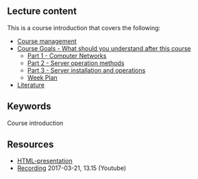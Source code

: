 ## Lecture content
This is a course introduction that covers the following:
* [Course management](https://youtu.be/56IQLyRW5x4?t=16m18s&list=PLSWJPPj5sKmr_PkB_qU4SAA-B5Rv4ICF2)
* [Course Goals - What should you understand after this course](https://youtu.be/56IQLyRW5x4?t=17m52s&list=PLSWJPPj5sKmr_PkB_qU4SAA-B5Rv4ICF2)
  * [Part 1 - Computer Networks](https://youtu.be/56IQLyRW5x4?t=27m53s&list=PLSWJPPj5sKmr_PkB_qU4SAA-B5Rv4ICF2)
  * [Part 2 - Server operation methods](https://youtu.be/56IQLyRW5x4?t=34m04s&list=PLSWJPPj5sKmr_PkB_qU4SAA-B5Rv4ICF2)
  * [Part 3 - Server installation and operations](https://youtu.be/56IQLyRW5x4?t=35m12s&list=PLSWJPPj5sKmr_PkB_qU4SAA-B5Rv4ICF2)
  * [Week Plan](https://youtu.be/56IQLyRW5x4?t=37m44s&list=PLSWJPPj5sKmr_PkB_qU4SAA-B5Rv4ICF2)
* [Literature](https://youtu.be/56IQLyRW5x4?t=43m20s&list=PLSWJPPj5sKmr_PkB_qU4SAA-B5Rv4ICF2)


## Keywords
Course introduction

## Resources
- [HTML-presentation](https://cdn.rawgit.com/1dv031/syllabus/master/lectures/00_Course-Introduction/index.html#/)
- [Recording](https://www.youtube.com/watch?v=56IQLyRW5x4&t=14m57s&list=PLSWJPPj5sKmr_PkB_qU4SAA-B5Rv4ICF2&index=1) 2017-03-21, 13.15 (Youtube)
